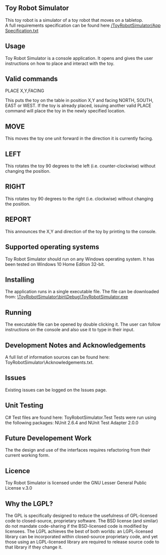 <h2>Toy Robot Simulator</h2>
This toy robot is a simulator of a toy robot that moves on a tabletop.
<br>A full requirements specification can be found here <a href = "https://github.com/jeff1978/Toy-Robot-Simulator/blob/master/ToyRobotSimulator/App%20Specification.txt">/ToyRobotSimulator/App Specification.txt</a>
<h2>Usage</h2>
Toy Robot Simulator is a console application. It opens and gives the user instructions on how to place and interact with the toy.

<h2>Valid commands</h2>
PLACE X,Y,FACING

This puts the toy on the table in position X,Y and facing NORTH, SOUTH, EAST or WEST. If the toy is already placed, issuing another valid PLACE command will place the toy in the newly specified location.

<h2>MOVE</h2>
This moves the toy one unit forward in the direction it is currently facing.

<h2>LEFT</h2>
This rotates the toy 90 degrees to the left (i.e. counter-clockwise) without changing the position.

<h2>RIGHT</h2>
This rotates toy 90 degrees to the right (i.e. clockwise) without changing the position.

<h2>REPORT</h2>
This announces the X,Y and direction of the toy by printing to the console.

<h2>Supported operating systems</h2>
Toy Robot Simulator should run on any Windows operating system. It has been tested on Windows 10 Home Edition 32-bit.

<h2>Installing</h2>
The application runs in a single executable file. The file can be downloaded from: <a href = "https://github.com/jeff1978/Toy-Robot-Simulator/blob/master/ToyRobotSimulator/bin/Debug/ToyRobotSimulator.exe">\ToyRobotSimulator\bin\Debug\ToyRobotSimulator.exe</a>

<h2>Running</h2>
The executable file can be opened by double clicking it. The user can follow instructions on the console and also use it to type in their input.

<h2>Development Notes and Acknowledgements</h2>
A full list of information sources can be found here: ToyRobotSimulator\Acknowledgements.txt.

<h2>Issues</h2>
Existing issues can be logged on the Issues page.

<h2>Unit Testing</h2>
C# Test files are found here: ToyRobotSimulator.Test
Tests were run using the following packages: NUnit 2.6.4 and NUnit Test Adapter 2.0.0

<h2>Future Developement Work</h2>
The the design and use of the interfaces requires refactoring from their current working form.

<h2>Licence</h2>
Toy Robot Simulator is licensed under the GNU Lesser General Public License v.3.0

<h2>Why the LGPL?</h2>
The GPL is specifically designed to reduce the usefulness of GPL-licensed code to closed-source, proprietary software. The BSD license (and similar) do not mandate code-sharing if the BSD-licensed code is modified by licensees. The LGPL achieves the best of both worlds: an LGPL-licensed library can be incorporated within closed-source proprietary code, and yet those using an LGPL-licensed library are required to release source code to that library if they change it.

